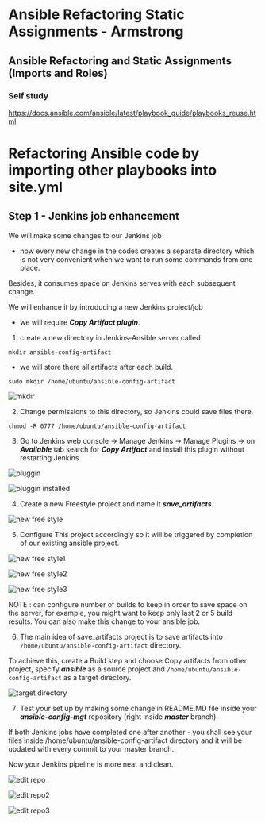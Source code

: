 # Ansible Refactoring Static Assignments - Armstrong

## Ansible Refactoring and Static Assignments (Imports and Roles)

### Self study

https://docs.ansible.com/ansible/latest/playbook_guide/playbooks_reuse.html


# Refactoring Ansible code by importing other playbooks into site.yml


## Step 1 - Jenkins job enhancement

We will make some changes to our Jenkins job 

- now every new change in the codes creates a separate directory which is not very convenient when we want to run some commands from one place. 

Besides, it consumes space on Jenkins serves with each subsequent change. 

We will enhance it by introducing a new Jenkins project/job 

- we will require ***Copy Artifact plugin***.

1. create a new directory in Jenkins-Ansible server called  

```
mkdir ansible-config-artifact
```

- we will store there all artifacts after each build.

```
sudo mkdir /home/ubuntu/ansible-config-artifact
```

![mkdir](images/mkdir.jpg)


2.  Change permissions to this directory, so Jenkins could save files there.

```
chmod -R 0777 /home/ubuntu/ansible-config-artifact
```

3. Go to Jenkins web console -> Manage Jenkins -> Manage Plugins -> on ***Available*** tab search for ***Copy Artifact*** and install this plugin without restarting Jenkins

![pluggin](<images/copy artifact pluggin.jpg>)

![pluggin installed](<images/pluggin install.jpg>)

4. Create a new Freestyle project and name it ***save_artifacts***.

![new free style](<images/new free style.jpg>)


5. Configure This project accordingly so it will be triggered by completion of our existing ansible project. 


![new free style1](<images/new free style 1.jpg>)

![new free style2](<images/new free style 3.jpg>)

![new free style3](<images/new free style 4.jpg>)

NOTE : can configure number of builds to keep in order to save space on the server, for example, you might want to keep only last 2 or 5 build results. You can also make this change to your ansible job.

6. The main idea of save_artifacts project is to save artifacts into ```/home/ubuntu/ansible-config-artifact``` directory. 

To achieve this, create a Build step and choose Copy artifacts from other project, specify ***ansible*** as a source project and ```/home/ubuntu/ansible-config-artifact``` as a target directory.

![target directory](<images/target directory.jpg>)


7. Test your set up by making some change in README.MD file inside your ***ansible-config-mgt*** repository (right inside ***master*** branch).

If both Jenkins jobs have completed one after another - you shall see your files inside /home/ubuntu/ansible-config-artifact directory and it will be updated with every commit to your master branch.

Now your Jenkins pipeline is more neat and clean.

![edit repo](<images/edit repo.jpg>)

![edit repo2](<images/edit repo1.jpg>)

![edit repo3](<images/edit repo2.jpg>)




